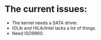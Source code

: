 # The current issues:

- The kernel needs a SATA driver.
- IOLib and HILib/Intel lacks a lot of things.
- Need ISO9960.
